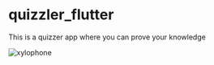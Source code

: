 # quizzler_flutter

This is a quizzer app where you can prove your knowledge


![xylophone](/gifs/xylophone.gif)